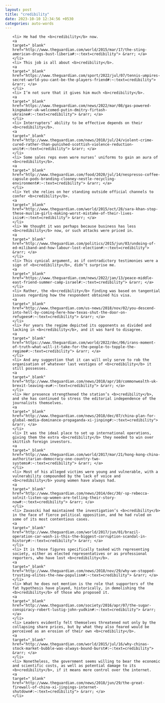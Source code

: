 ```yaml
---
layout: post
title: "credibility"
date: 2023-10-10 12:34:56 +0530
categories: auto-words
---
```

<ol>

    <li> He had the <b>credibility</b> now.
    <a 
    target="_blank" 
    href="http://www.theguardian.com/world/2015/mar/17/the-sting-american-drugs-bust-liberia#:~:text=credibility"> &rarr; </a>
    </li>
    <li> This job is all about <b>credibility</b>.
    <a 
    target="_blank" 
    href="https://www.theguardian.com/sport/2022/jul/07/tennis-umpires-secret-world-you-cant-be-the-players-friend#:~:text=credibility"> &rarr; </a>
    </li>
    <li> I’m not sure that it gives him much <b>credibility</b>.
    <a 
    target="_blank" 
    href="https://www.theguardian.com/news/2022/mar/08/gas-powered-kingmaker-uk-welcomed-putin-dmitry-firtash-ukraine#:~:text=credibility"> &rarr; </a>
    </li>
    <li> Interrupters’ ability to be effective depends on their <b>credibility</b>.
    <a 
    target="_blank" 
    href="http://www.theguardian.com/news/2018/jul/24/violent-crime-cured-rather-than-punished-scottish-violence-reduction-unit#:~:text=credibility"> &rarr; </a>
    </li>
    <li> Some sales reps even wore nurses’ uniforms to gain an aura of <b>credibility</b>.
    <a 
    target="_blank" 
    href="http://www.theguardian.com/food/2020/jul/14/nespresso-coffee-capsule-pods-branding-clooney-nestle-recycling-environment#:~:text=credibility"> &rarr; </a>
    </li>
    <li> Yet she relies on her standing outside official channels to confer <b>credibility</b>.
    <a 
    target="_blank" 
    href="http://www.theguardian.com/world/2015/oct/28/sara-khan-stop-these-muslim-girls-making-worst-mistake-of-their-lives-isis#:~:text=credibility"> &rarr; </a>
    </li>
    <li> We thought it was perhaps because business has less <b>credibility</b> now, or such attacks were priced in.
    <a 
    target="_blank" 
    href="http://www.theguardian.com/politics/2015/jun/03/undoing-of-ed-miliband-and-how-labour-lost-election#:~:text=credibility"> &rarr; </a>
    </li>
    <li> This cynical argument, as if contradictory testimonies were a sign of <b>credibility</b>, didn’t surprise me.
    <a 
    target="_blank" 
    href="https://www.theguardian.com/news/2022/jan/13/peace-middle-east-friend-summer-camp-israel#:~:text=credibility"> &rarr; </a>
    </li>
    <li> Rather, the <b>credibility</b> finding was based on tangential issues regarding how the respondent obtained his visa.
    <a 
    target="_blank" 
    href="http://www.theguardian.com/us-news/2018/nov/02/you-descend-into-hell-by-coming-here-how-texas-shut-the-door-on-refugees#:~:text=credibility"> &rarr; </a>
    </li>
    <li> For years the regime depicted its opponents as divided and lacking in <b>credibility</b>, and it was hard to disagree.
    <a 
    target="_blank" 
    href="https://www.theguardian.com/world/2022/dec/06/irans-moment-of-truth-what-will-it-take-for-the-people-to-topple-the-regime#:~:text=credibility"> &rarr; </a>
    </li>
    <li> And any suggestion that it can will only serve to rob the organisation of whatever last vestiges of <b>credibility</b> it still possesses.
    <a 
    target="_blank" 
    href="http://www.theguardian.com/news/2018/apr/10/commonwealth-uk-brexit-leaving-eu#:~:text=credibility"> &rarr; </a>
    </li>
    <li> Her presence strengthened the station’s <b>credibility</b>, and she has continued to stress the editorial independence of the journalists themselves.
    <a 
    target="_blank" 
    href="http://www.theguardian.com/news/2018/dec/07/china-plan-for-global-media-dominance-propaganda-xi-jinping#:~:text=credibility"> &rarr; </a>
    </li>
    <li> It was the ideal place to set up international operations, giving them the extra <b>credibility</b> they needed to win over skittish foreign investors.
    <a 
    target="_blank" 
    href="http://www.theguardian.com/world/2017/mar/21/hong-kong-china-authoritarian-democracy-one-country-two-systems#:~:text=credibility"> &rarr; </a>
    </li>
    <li> Most of his alleged victims were young and vulnerable, with a vulnerability compounded by the lack of voice and <b>credibility</b> young women have always had.
    <a 
    target="_blank" 
    href="http://www.theguardian.com/news/2014/dec/30/-sp-rebecca-solnit-listen-up-women-are-telling-their-story-now#:~:text=credibility"> &rarr; </a>
    </li>
    <li> Zavascki had maintained the investigation’s <b>credibility</b> in the face of fierce political opposition, and he had ruled on some of its most contentious cases.
    <a 
    target="_blank" 
    href="http://www.theguardian.com/world/2017/jun/01/brazil-operation-car-wash-is-this-the-biggest-corruption-scandal-in-history#:~:text=credibility"> &rarr; </a>
    </li>
    <li> It is those figures specifically tasked with representing society, either as elected representatives or as professional reporters, who have lost <b>credibility</b>.
    <a 
    target="_blank" 
    href="http://www.theguardian.com/news/2018/nov/29/why-we-stopped-trusting-elites-the-new-populism#:~:text=credibility"> &rarr; </a>
    </li>
    <li> What he does not mention is the role that supporters of the fat hypothesis have played, historically, in demolishing the <b>credibility</b> of those who proposed it.
    <a 
    target="_blank" 
    href="http://www.theguardian.com/society/2016/apr/07/the-sugar-conspiracy-robert-lustig-john-yudkin#:~:text=credibility"> &rarr; </a>
    </li>
    <li> Leaders evidently felt themselves threatened not only by the collapsing share prices, but by what they also feared would be perceived as an erosion of their own <b>credibility</b>.
    <a 
    target="_blank" 
    href="http://www.theguardian.com/world/2015/jul/16/why-chinas-stock-market-bubble-was-always-bound-burst#:~:text=credibility"> &rarr; </a>
    </li>
    <li> Nonetheless, the government seems willing to bear the economic and scientific costs, as well as potential damage to its <b>credibility</b>, if it means more control over the internet.
    <a 
    target="_blank" 
    href="http://www.theguardian.com/news/2018/jun/29/the-great-firewall-of-china-xi-jinpings-internet-shutdown#:~:text=credibility"> &rarr; </a>
    </li>